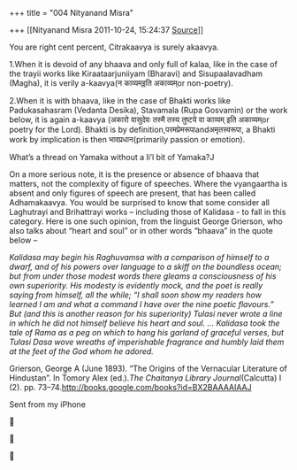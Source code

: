 +++
title = "004 Nityanand Misra"

+++
[[Nityanand Misra	2011-10-24, 15:24:37 [Source](https://groups.google.com/g/samskrita/c/FlK8u8d8IlY)]]



You are right cent percent, Citrakaavya is surely akaavya.



1.When it is devoid of any bhaava and only full of kalaa, like in the case of the trayii works like Kiraataarjuniiyam (Bharavi) and Sisupaalavadham (Magha), it is verily a-kaavya(न काव्यम्इति अकाव्यम्or non-poetry). 

2.When it is with bhaava, like in the case of Bhakti works like Padukasahasram (Vedanta Desika), Stavamala (Rupa Gosvamin) or the work below, it is again a-kaavya (अकारो वासुदेवः तस्मै तस्य तुष्टये वा काव्यम् इति अकाव्यम्or poetry for the Lord). Bhakti is by definition,परमप्रेमरूपाandअमृतस्वरूपा, a Bhakti work by implication is then भावप्रधान(primarily passion or emotion).



What’s a thread on Yamaka without a li’l bit of Yamaka?J



On a more serious note, it is the presence or absence of bhaava that matters, not the complexity of figure of speeches. Where the vyangaartha is absent and only figures of speech are present, that has been called Adhamakaavya. You would be surprised to know that some consider all Laghutrayi and Brihattrayi works – including those of Kalidasa - to fall in this category. Here is one such opinion, from the linguist George Grierson, who also talks about “heart and soul” or in other words “bhaava” in the quote below –



*Kalidasa may begin his Raghuvamsa with a comparison of himself to a dwarf, and of his powers over language to a skiff on the boundless ocean; but from under those modest words there gleams a consciousness of his own superiority. His modesty is evidently mock, and the poet is really saying from himself, all the while; “I shall soon show my readers how learned I am and what a command I have over the nine poetic flavours.” But (and this is another reason for his superiority) Tulasi never wrote a line in which he did not himself believe his heart and soul. … Kalidasa took the tale of Rama as a peg on which to hang his garland of graceful verses, but Tulasi Dasa wove wreaths of imperishable fragrance and humbly laid them at the feet of the God whom he adored.*



Grierson, George A (June 1893). “The Origins of the Vernacular Literature of Hindustan”. In Tomory Alex (ed.).*The Chaitanya Library Journal*(Calcutta) I (2). pp. 73–74.[](http://books.google.com/books?id=BX2BAAAAIAAJ)<http://books.google.com/books?id=BX2BAAAAIAAJ>





  
Sent from my iPhone







